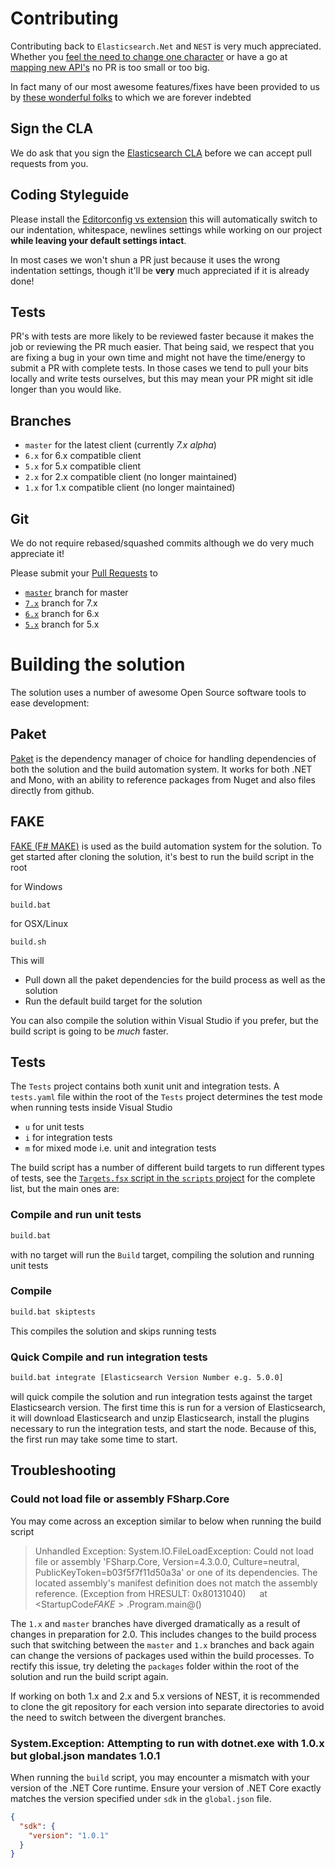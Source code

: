 # Contributing

Contributing back to `Elasticsearch.Net` and `NEST` is very much appreciated. 
Whether you [feel the need to change one character](https://github.com/elasticsearch/elasticsearch-net/pull/536) or have a go at 
[mapping new API's](http://github.com/elasticsearch/elasticsearch-net/pull/376) no PR is too small or too big. 

In fact many of our most awesome features/fixes have been provided to us by [these wonderful folks](https://github.com/elasticsearch/elasticsearch-net/graphs/contributors) to which we are forever indebted 

## Sign the CLA

We do ask that you sign the [Elasticsearch CLA](http://www.elasticsearch.org/contributor-agreement/) before we can accept pull requests from you. 

## Coding Styleguide

Please install the [Editorconfig vs extension](https://visualstudiogallery.msdn.microsoft.com/c8bccfe2-650c-4b42-bc5c-845e21f96328)
this will automatically switch to our indentation, whitespace, newlines settings while working on our project
**while leaving your default settings intact**.

In most cases we won't shun a PR just because it uses the wrong indentation settings, though it'll be **very** much appreciated if it is already done!

## Tests

PR's with tests are more likely to be reviewed faster because it makes the job or reviewing the PR much easier. That being said,
we respect that you are fixing a bug in your own time and might not have the time/energy to submit a PR with complete tests. 
In those cases we tend to pull your bits locally and write tests ourselves, but this may mean your PR might sit idle longer than you would like.

## Branches

- `master` for the latest client (currently _7.x alpha_)
- `6.x` for 6.x compatible client
- `5.x` for 5.x compatible client
- `2.x` for 2.x compatible client (no longer maintained)
- `1.x` for 1.x compatible client (no longer maintained)

## Git

We do not require rebased/squashed commits although we do very much appreciate it! 

Please submit your [Pull Requests](https://help.github.com/articles/creating-a-pull-request/) to 

- [`master`](https://github.com/elastic/elasticsearch-net/tree/master) branch for master
- [`7.x`](https://github.com/elastic/elasticsearch-net/tree/7.x) branch for 7.x
- [`6.x`](https://github.com/elastic/elasticsearch-net/tree/6.x) branch for 6.x
- [`5.x`](https://github.com/elastic/elasticsearch-net/tree/5.x) branch for 5.x

# Building the solution

The solution uses a number of awesome Open Source software tools to ease development:

## Paket

[Paket](https://fsprojects.github.io/Paket/) is the dependency manager of choice for handling dependencies of both the solution and the build automation system. It works for both .NET and Mono, with an ability to reference packages from Nuget and also files directly from github.

## FAKE

[FAKE (F# MAKE)](http://fsharp.github.io/FAKE/) is used as the build automation system for the solution. To get started after cloning the solution, it's best to run the build script in the root

for Windows 

```
build.bat
```

for OSX/Linux

```
build.sh
```

This will

- Pull down all the paket dependencies for the build process as well as the solution
- Run the default build target for the solution

You can also compile the solution within Visual Studio if you prefer, but the build script is going to be _much_ faster.

## Tests

The `Tests` project contains both xunit unit and integration tests. A `tests.yaml` file within the root of the `Tests` project determines the test mode when running tests inside Visual Studio

- `u` for unit tests
- `i` for integration tests
- `m` for mixed mode i.e. unit and integration tests

The build script has a number of different build targets to run different types of tests, see the [`Targets.fsx` script in the `scripts` project](https://github.com/elastic/elasticsearch-net/blob/master/build/scripts/Targets.fsx) for the complete list, but the main ones are:

### Compile and run unit tests

```bash
build.bat
```
with no target will run the `Build` target, compiling the solution and running unit tests

### Compile

```bash
build.bat skiptests
```
This compiles the solution and skips running tests

### Quick Compile and run integration tests

```bash
build.bat integrate [Elasticsearch Version Number e.g. 5.0.0]
```
will quick compile the solution and run integration tests against the target Elasticsearch version. The first time this is run for a version of Elasticsearch, it will download Elasticsearch and unzip Elasticsearch, install the plugins necessary to run the integration tests, and start the node. Because of this, the first run may take some time to start.

## Troubleshooting

### Could not load file or assembly FSharp.Core

You may come across an exception similar to below when running the build script

>Unhandled Exception: System.IO.FileLoadException: Could not load file or assembly 'FSharp.Core, Version=4.3.0.0, Culture=neutral, PublicKeyToken=b03f5f7f11d50a3a' or one of its dependencies. The located assembly's manifest definition does not match the assembly reference. (Exception from HRESULT: 0x80131040)
   at <StartupCode$FAKE>.$Program.main@()

The `1.x` and `master` branches have diverged dramatically as a result of changes in preparation for 2.0. This includes changes to the build process such that switching between the `master` and `1.x` branches and back again can change the versions of packages used within the build processes. To rectify this issue, try deleting the `packages` folder within the root of the solution and run the build script again.

If working on both 1.x and 2.x and 5.x versions of NEST, it is recommended to clone the git repository for each version into separate directories to avoid the need to switch between the divergent branches.

### System.Exception: Attempting to run with dotnet.exe with 1.0.x but global.json mandates 1.0.1

When running the `build` script, you may encounter a mismatch with your version of the .NET Core runtime. Ensure your version of .NET Core exactly matches the version specified under `sdk` in the `global.json` file.

```json
{
  "sdk": {
    "version": "1.0.1"
  }
}
```